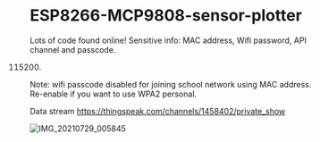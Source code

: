 # ESP8266-MCP9808-sensor-plotter
Lots of code found online! Sensitive info: MAC address, Wifi password, API channel and passcode.

115200.

Note:
wifi passcode disabled for joining school network using MAC address. Re-enable if you want to use WPA2 personal.

Data stream https://thingspeak.com/channels/1458402/private_show

![IMG_20210729_005845](https://user-images.githubusercontent.com/22672963/127437670-1c4f9799-a845-419b-8586-e919f29c363f.jpg)
